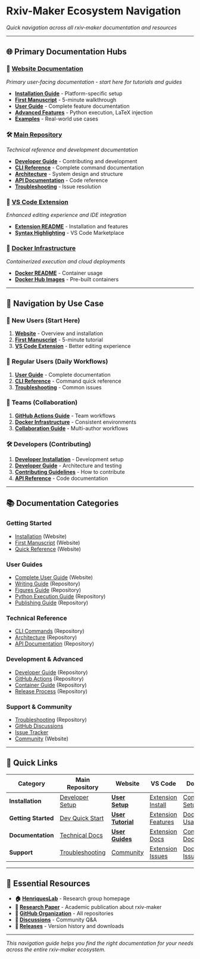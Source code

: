# Rxiv-Maker Ecosystem Navigation

*Quick navigation across all rxiv-maker documentation and resources*

---

## 🌐 Primary Documentation Hubs

### 📖 [**Website Documentation**](https://rxiv-maker.henriqueslab.org/)
*Primary user-facing documentation - start here for tutorials and guides*

- **[Installation Guide](https://rxiv-maker.henriqueslab.org/getting-started/installation/)** - Platform-specific setup
- **[First Manuscript](https://rxiv-maker.henriqueslab.org/getting-started/first-manuscript/)** - 5-minute walkthrough
- **[User Guide](https://rxiv-maker.henriqueslab.org/guides/)** - Complete feature documentation
- **[Advanced Features](https://rxiv-maker.henriqueslab.org/advanced/)** - Python execution, LaTeX injection
- **[Examples](https://rxiv-maker.henriqueslab.org/examples/)** - Real-world use cases

### 🛠️ [**Main Repository**](https://github.com/HenriquesLab/rxiv-maker)
*Technical reference and development documentation*

- **[Developer Guide](development/developer-guide.md)** - Contributing and development
- **[CLI Reference](reference/cli-reference.md)** - Complete command documentation
- **[Architecture](reference/architecture.md)** - System design and structure
- **[API Documentation](../src/docs/api/)** - Code reference
- **[Troubleshooting](troubleshooting/troubleshooting.md)** - Issue resolution

### 🔌 [**VS Code Extension**](https://github.com/HenriquesLab/vscode-rxiv-maker)
*Enhanced editing experience and IDE integration*

- **[Extension README](https://github.com/HenriquesLab/vscode-rxiv-maker/blob/main/README.md)** - Installation and features
- **[Syntax Highlighting](https://marketplace.visualstudio.com/items?itemName=henriqueslab.rxiv-maker)** - VS Code Marketplace

### 🐳 [**Docker Infrastructure**](https://github.com/HenriquesLab/docker-rxiv-maker)
*Containerized execution and cloud deployments*

- **[Docker README](https://github.com/HenriquesLab/docker-rxiv-maker/blob/main/README.md)** - Container usage
- **[Docker Hub Images](https://hub.docker.com/u/henriqueslab)** - Pre-built containers

---

## 🎯 Navigation by Use Case

### 👋 **New Users** (Start Here)
1. **[Website](https://rxiv-maker.henriqueslab.org/)** - Overview and installation
2. **[First Manuscript](https://rxiv-maker.henriqueslab.org/getting-started/first-manuscript/)** - 5-minute tutorial
3. **[VS Code Extension](https://marketplace.visualstudio.com/items?itemName=henriqueslab.rxiv-maker)** - Better editing experience

### 📝 **Regular Users** (Daily Workflows)
1. **[User Guide](https://rxiv-maker.henriqueslab.org/guides/)** - Complete documentation
2. **[CLI Reference](reference/cli-reference.md)** - Command quick reference
3. **[Troubleshooting](troubleshooting/troubleshooting.md)** - Common issues

### 👥 **Teams** (Collaboration)
1. **[GitHub Actions Guide](github-actions-guide.md)** - Team workflows
2. **[Docker Infrastructure](https://github.com/HenriquesLab/docker-rxiv-maker)** - Consistent environments
3. **[Collaboration Guide](guides/collaboration-guide.md)** - Multi-author workflows

### 🛠️ **Developers** (Contributing)
1. **[Developer Installation](quick-start/installation.md)** - Development setup
2. **[Developer Guide](development/developer-guide.md)** - Architecture and testing
3. **[Contributing Guidelines](../CONTRIBUTING.md)** - How to contribute
4. **[API Reference](../src/docs/api/)** - Code documentation

---

## 📚 Documentation Categories

### **Getting Started**
- [Installation](https://rxiv-maker.henriqueslab.org/getting-started/installation/) (Website)
- [First Manuscript](https://rxiv-maker.henriqueslab.org/getting-started/first-manuscript/) (Website)
- [Quick Reference](https://rxiv-maker.henriqueslab.org/getting-started/quick-reference/) (Website)

### **User Guides**
- [Complete User Guide](https://rxiv-maker.henriqueslab.org/guides/) (Website)
- [Writing Guide](guides/writing-guide.md) (Repository)
- [Figures Guide](guides/figures-guide.md) (Repository)
- [Python Execution Guide](guides/python-execution-guide.md) (Repository)
- [Publishing Guide](guides/publishing-guide.md) (Repository)

### **Technical Reference**
- [CLI Commands](reference/cli-reference.md) (Repository)
- [Architecture](reference/architecture.md) (Repository)
- [API Documentation](../src/docs/api/) (Repository)

### **Development & Advanced**
- [Developer Guide](development/developer-guide.md) (Repository)
- [GitHub Actions](github-actions-guide.md) (Repository)
- [Container Guide](environments/containers.md) (Repository)
- [Release Process](development/RELEASE_PROCESS.md) (Repository)

### **Support & Community**
- [Troubleshooting](troubleshooting/troubleshooting.md) (Repository)
- [GitHub Discussions](https://github.com/henriqueslab/rxiv-maker/discussions)
- [Issue Tracker](https://github.com/henriqueslab/rxiv-maker/issues)
- [Community](https://rxiv-maker.henriqueslab.org/community/) (Website)

---

## 🔗 Quick Links

| Category | Main Repository | Website | VS Code | Docker |
|----------|----------------|---------|---------|---------|
| **Installation** | [Developer Setup](quick-start/installation.md) | [**User Setup**](https://rxiv-maker.henriqueslab.org/getting-started/installation/) | [Extension Install](https://marketplace.visualstudio.com/items?itemName=henriqueslab.rxiv-maker) | [Container Setup](https://github.com/HenriquesLab/docker-rxiv-maker) |
| **Getting Started** | [Dev Quick Start](quick-start/first-manuscript.md) | [**User Tutorial**](https://rxiv-maker.henriqueslab.org/getting-started/first-manuscript/) | [Extension Features](https://github.com/HenriquesLab/vscode-rxiv-maker/blob/main/README.md) | [Docker Usage](https://github.com/HenriquesLab/docker-rxiv-maker/blob/main/README.md) |
| **Documentation** | [Technical Docs](development/developer-guide.md) | [**User Guides**](https://rxiv-maker.henriqueslab.org/guides/) | [Extension Docs](https://github.com/HenriquesLab/vscode-rxiv-maker/blob/main/README.md) | [Container Docs](https://github.com/HenriquesLab/docker-rxiv-maker/blob/main/README.md) |
| **Support** | [Troubleshooting](troubleshooting/troubleshooting.md) | [Community](https://rxiv-maker.henriqueslab.org/community/) | [Extension Issues](https://github.com/HenriquesLab/vscode-rxiv-maker/issues) | [Docker Issues](https://github.com/HenriquesLab/docker-rxiv-maker/issues) |

---

## 🌟 Essential Resources

- **🏠 [HenriquesLab](https://henriqueslab.org/)** - Research group homepage
- **📄 [Research Paper](https://arxiv.org/abs/2508.00836)** - Academic publication about rxiv-maker
- **🐙 [GitHub Organization](https://github.com/HenriquesLab)** - All repositories
- **💬 [Discussions](https://github.com/henriqueslab/rxiv-maker/discussions)** - Community Q&A
- **🚀 [Releases](https://github.com/HenriquesLab/rxiv-maker/releases)** - Version history and downloads

---

*This navigation guide helps you find the right documentation for your needs across the entire rxiv-maker ecosystem.*